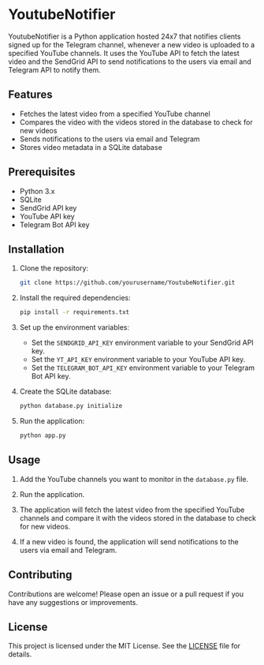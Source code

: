 # YoutubeNotifier

YoutubeNotifier is a Python application hosted 24x7 that notifies clients signed up for the Telegram channel, whenever a new video is uploaded to a specified YouTube channels. It uses the YouTube API to fetch the latest video and the SendGrid API to send notifications to the users via email and Telegram API to notify them.

## Features

- Fetches the latest video from a specified YouTube channel
- Compares the video with the videos stored in the database to check for new videos
- Sends notifications to the users via email and Telegram
- Stores video metadata in a SQLite database

## Prerequisites

- Python 3.x
- SQLite
- SendGrid API key
- YouTube API key
- Telegram Bot API key

## Installation

1. Clone the repository:

   ```bash
   git clone https://github.com/yourusername/YoutubeNotifier.git
   ```

2. Install the required dependencies:

   ```bash
   pip install -r requirements.txt
   ```

3. Set up the environment variables:

   - Set the `SENDGRID_API_KEY` environment variable to your SendGrid API key.
   - Set the `YT_API_KEY` environment variable to your YouTube API key.
   - Set the `TELEGRAM_BOT_API_KEY` environment variable to your Telegram Bot API key.

4. Create the SQLite database:

   ```bash
   python database.py initialize
   ```

5. Run the application:

   ```bash
   python app.py
   ```

## Usage

1. Add the YouTube channels you want to monitor in the `database.py` file.

2. Run the application.

3. The application will fetch the latest video from the specified YouTube channels and compare it with the videos stored in the database to check for new videos.

4. If a new video is found, the application will send notifications to the users via email and Telegram.

## Contributing

Contributions are welcome! Please open an issue or a pull request if you have any suggestions or improvements.

## License

This project is licensed under the MIT License. See the [LICENSE](LICENSE) file for details.